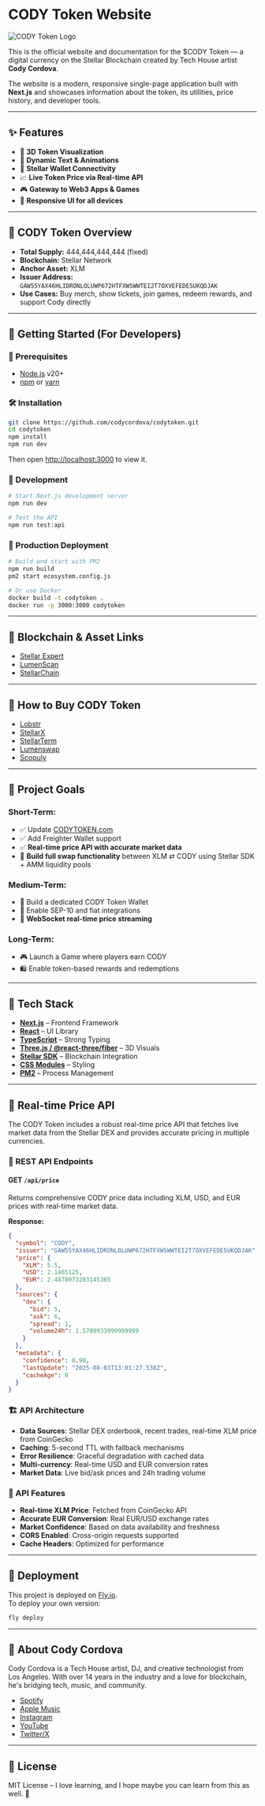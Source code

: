 # CODY Token Website

![CODY Token Logo](https://www.codycordova.com/uploads/9/7/2/8/97282376/cody-token-logo_orig.png)

This is the official website and documentation for the $CODY Token — a digital currency on the Stellar Blockchain created by Tech House artist **Cody Cordova**.

The website is a modern, responsive single-page application built with **Next.js** and showcases information about the token, its utilities, price history, and developer tools.

---

## ✨ Features

- 🎨 **3D Token Visualization**
- 🧠 **Dynamic Text & Animations**
- 💸 **Stellar Wallet Connectivity**
- 📈 **Live Token Price via Real-time API**
- 🎮 **Gateway to Web3 Apps & Games**
- 📱 **Responsive UI for all devices**

---

## 🌟 CODY Token Overview

- **Total Supply:** 444,444,444,444 (fixed)
- **Blockchain:** Stellar Network
- **Anchor Asset:** XLM
- **Issuer Address:** `GAW55YAX46HLIDRONLOLUWP672HTFXW5WWTEI2T7OXVEFEDE5UKQDJAK`
- **Use Cases:** Buy merch, show tickets, join games, redeem rewards, and support Cody directly

---

## 🚀 Getting Started (For Developers)

### 🧰 Prerequisites

- [Node.js](https://nodejs.org/) v20+
- [npm](https://www.npmjs.com/) or [yarn](https://yarnpkg.com/)

### 🛠 Installation

```bash
git clone https://github.com/codycordova/codytoken.git
cd codytoken
npm install
npm run dev
```

Then open [http://localhost:3000](http://localhost:3000) to view it.

### 🔧 Development

```bash
# Start Next.js development server
npm run dev

# Test the API
npm run test:api
```

### 🚀 Production Deployment

```bash
# Build and start with PM2
npm run build
pm2 start ecosystem.config.js

# Or use Docker
docker build -t codytoken .
docker run -p 3000:3000 codytoken
```

---

## 🔗 Blockchain & Asset Links

- [Stellar Expert](https://stellar.expert/explorer/public/asset/CODY-GAW55YAX46HLIDRONLOLUWP672HTFXW5WWTEI2T7OXVEDE5UKQDJAK-1)
- [LumenScan](https://lumenscan.io/assets/CODY-GAW55YAX46HLIDRONLOLUWP672HTFXW5WWTEI2T7OXVEDE5UKQDJAK)
- [StellarChain](https://stellarchain.io/assets/CODY-GAW55YAX46HLIDRONLOLUWP672HTFXW5WWTEI2T7OXVEDE5UKQDJAK)

---

## 🛒 How to Buy CODY Token

- [Lobstr](https://lobstr.co/trade/CODY:GAW55YAX46HLIDRONLOLUWP672HTFXW5WWTEI2T7OXVEDE5UKQDJAK)
- [StellarX](https://www.stellarx.com/swap/native/CODY:GAW55YAX46HLIDRONLOLUWP672HTFXW5WWTEI2T7OXVEDE5UKQDJAK)
- [StellarTerm](https://stellarterm.com/swap/XLM-native/CODY-GAW55YAX46HLIDRONLOLUWP672HTFXW5WWTEI2T7OXVEDE5UKQDJAK)
- [Lumenswap](https://obm.lumenswap.io/swap/XLM/CODY-GAW55YAX46HLIDRONLOLUWP672HTFXW5WWTEI2T7OXVEDE5UKQDJAK)
- [Scopuly](https://scopuly.com/trade/CODY-XLM/GAW55YAX46HLIDRONLOLUWP672HTFXW5WWTEI2T7OXVEDE5UKQDJAK/native)

---

## 🎯 Project Goals

### Short-Term:
- ✅ Update [CODYTOKEN.com](https://codytoken.com)
- ✅ Add Freighter Wallet support
- ✅ **Real-time price API with accurate market data**
- 🔧 **Build full swap functionality** between XLM ⇄ CODY using Stellar SDK + AMM liquidity pools

### Medium-Term:
- 📱 Build a dedicated CODY Token Wallet
- 🏦 Enable SEP-10 and fiat integrations
- 🔄 **WebSocket real-time price streaming**

### Long-Term:
- 🎮 Launch a Game where players earn CODY
- 🛍 Enable token-based rewards and redemptions

---

## 🧠 Tech Stack

- **[Next.js](https://nextjs.org/)** – Frontend Framework
- **[React](https://reactjs.org/)** – UI Library
- **[TypeScript](https://www.typescriptlang.org/)** – Strong Typing
- **[Three.js / @react-three/fiber](https://docs.pmnd.rs/react-three-fiber/getting-started/introduction)** – 3D Visuals
- **[Stellar SDK](https://www.stellar.org/developers/)** – Blockchain Integration
- **[CSS Modules](https://github.com/css-modules/css-modules)** – Styling
- **[PM2](https://pm2.keymetrics.io/)** – Process Management

---

## 🔌 Real-time Price API

The CODY Token includes a robust real-time price API that fetches live market data from the Stellar DEX and provides accurate pricing in multiple currencies.

### 📡 REST API Endpoints

#### GET `/api/price`
Returns comprehensive CODY price data including XLM, USD, and EUR prices with real-time market data.

**Response:**
```json
{
  "symbol": "CODY",
  "issuer": "GAW55YAX46HLIDRONLOLUWP672HTFXW5WWTEI2T7OXVEFEDE5UKQDJAK",
  "price": {
    "XLM": 5.5,
    "USD": 2.1465125,
    "EUR": 2.4878073283145365
  },
  "sources": {
    "dex": {
      "bid": 5,
      "ask": 6,
      "spread": 1,
      "volume24h": 1.5709933999999999
    }
  },
  "metadata": {
    "confidence": 0.98,
    "lastUpdate": "2025-08-03T13:01:27.538Z",
    "cacheAge": 0
  }
}
```

### 🏗 API Architecture

- **Data Sources**: Stellar DEX orderbook, recent trades, real-time XLM price from CoinGecko
- **Caching**: 5-second TTL with fallback mechanisms
- **Error Resilience**: Graceful degradation with cached data
- **Multi-currency**: Real-time USD and EUR conversion rates
- **Market Data**: Live bid/ask prices and 24h trading volume

### 🔄 API Features

- **Real-time XLM Price**: Fetched from CoinGecko API
- **Accurate EUR Conversion**: Real EUR/USD exchange rates
- **Market Confidence**: Based on data availability and freshness
- **CORS Enabled**: Cross-origin requests supported
- **Cache Headers**: Optimized for performance

---

## 📁 Deployment

This project is deployed on [Fly.io](https://fly.io/).  
To deploy your own version:

```bash
fly deploy
```

---

## 👤 About Cody Cordova

Cody Cordova is a Tech House artist, DJ, and creative technologist from Los Angeles. With over 14 years in the industry and a love for blockchain, he's bridging tech, music, and community.

- [Spotify](https://open.spotify.com/artist/677lOpgqlsN820JS4ER4ds)
- [Apple Music](https://music.apple.com/us/artist/cody-cordova/1536505416)
- [Instagram](https://www.instagram.com/realcodycordova)
- [YouTube](https://www.youtube.com/@realcodycordova)
- [Twitter/X](https://twitter.com/realcodycordova)

---

## 📜 License

MIT License – I love learning, and I hope maybe you can learn from this as well. 🤝
